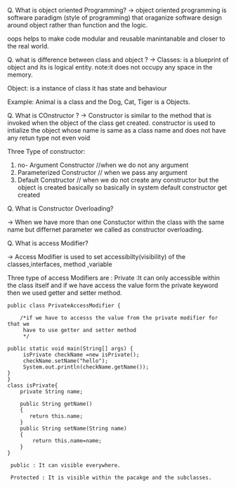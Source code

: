 Q. What is object oriented Programming?
-> object oriented programming is software paradigm (style of programming) that oraganize software design around object rather than function and the logic.
 
 oops helps to make code modular and reusable manintanable and closer to the real world.

Q. what is difference between class and  object ?
 -> Classes: is a blueprint of object and its is logical entity.
  note:it does not occupy any space in the memory.

   Object: is a instance of class it has state and behaviour 

   Example: Animal is a class and the Dog, Cat, Tiger is a Objects.

Q. What is COnstructor ?
-> Constructor is similar to the method that is invoked when the object of the class get created.
   constructor is used to intialize the object whose name is same as a class name and does not have any retun type not even void 

   Three Type of constructor:
   1. no- Argument Constructor //when we do not any argument 
   2. Parameterized Constructor // when we pass any argument 
   3. Default Constructor  // when we do not create any constructor but the object is created basically so basically in system default constructor get created 

Q. What is Constructor Overloading? 

-> When we have more than one Constuctor within the class with the same name but differnet parameter we called as constructor overloading.

Q. What is access Modifier?

-> Access Modifier is used to set accessibilty(visibility) of the classes,interfaces, method ,variable 

 Three type of access Modifiers are :
 Private  :It can only accessible within the class itself and if we have access the value form the private keyword then  we used  getter and setter method.


```package OOPSConcept.L1;
public class PrivateAccessModifier {

    /*if we have to accesss the value from the private modifier for that we 
     have to use getter and setter method 
     */

public static void main(String[] args) {
     isPrivate checkName =new isPrivate();
     checkName.setName("hello");
     System.out.println(checkName.getName());
}
}
class isPrivate{
    private String name;

    public String getName()
    {
       return this.name;
    }
    public String setName(String name)
    {
        return this.name=name;
    }
}

 public : It can visible everywhere.

 Protected : It is visible within the pacakge and the subclasses.